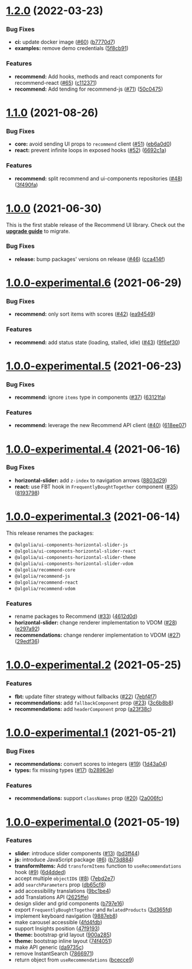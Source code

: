 # [1.2.0](https://github.com/algolia/recommend/compare/v1.1.0...v1.2.0) (2022-03-23)


### Bug Fixes

* **ci:** update docker image ([#60](https://github.com/algolia/recommend/issues/60)) ([b7770d7](https://github.com/algolia/recommend/commit/b7770d7e344b012085793953e184c3fc9e0cbe22))
* **examples:** remove demo credentials ([5f8cb91](https://github.com/algolia/recommend/commit/5f8cb91c9476d71652dc2bc30cd0cbc07afd3fd4))


### Features

* **recommend:** Add hooks, methods and react components for recommend-react ([#65](https://github.com/algolia/recommend/issues/65)) ([c112371](https://github.com/algolia/recommend/commit/c112371abe12f6d22573322dd1c92978c9bcd62d))
* **recommend:** Add tending for recommend-js ([#71](https://github.com/algolia/recommend/issues/71)) ([50c0475](https://github.com/algolia/recommend/commit/50c0475e4ca18eca1d4fc900fb829f119c2c51f3))



# [1.1.0](https://github.com/algolia/recommend/compare/v1.0.0...v1.1.0) (2021-08-26)


### Bug Fixes

* **core:** avoid sending UI props to `recommend` client ([#51](https://github.com/algolia/recommend/issues/51)) ([eb6a0d0](https://github.com/algolia/recommend/commit/eb6a0d056ccfa03315b6c2029caf53dac4d2aea4))
* **react:** prevent infinite loops in exposed hooks ([#52](https://github.com/algolia/recommend/issues/52)) ([6692c1a](https://github.com/algolia/recommend/commit/6692c1ac4058ce11c8378082f4bbf26d87c95f4b))


### Features

* **recommend:** split recommend and ui-components repositories ([#48](https://github.com/algolia/recommend/issues/48)) ([3f490fa](https://github.com/algolia/recommend/commit/3f490fa951072e173b8b18c71e154adeffe82e76))



# [1.0.0](https://github.com/algolia/recommend/compare/v1.0.0-experimental.6...v1.0.0) (2021-06-30)

This is the first stable release of the Recommend UI library. Check out the [**upgrade guide**](https://algolia.com/doc/ui-libraries/recommend/introduction/upgrade-guide/#upgrading-from-beta-to-stable) to migrate.

### Bug Fixes

- **release:** bump packages' versions on release ([#46](https://github.com/algolia/recommend/issues/46)) ([cca414f](https://github.com/algolia/recommend/commit/cca414fe5841e1afc2ea16774a2952094ff6aeae))

# [1.0.0-experimental.6](https://github.com/algolia/recommend/compare/v1.0.0-experimental.5...v1.0.0-experimental.6) (2021-06-29)

### Bug Fixes

- **recommend:** only sort items with scores ([#42](https://github.com/algolia/recommend/issues/42)) ([ea94549](https://github.com/algolia/recommend/commit/ea9454920104a515069c8e49dc6c09658202e637))

### Features

- **recommend:** add status state (loading, stalled, idle) ([#43](https://github.com/algolia/recommend/issues/43)) ([9f6ef30](https://github.com/algolia/recommend/commit/9f6ef30e63bd4444116f30afa014dace6e9344b8))

# [1.0.0-experimental.5](https://github.com/algolia/recommend/compare/v1.0.0-experimental.4...v1.0.0-experimental.5) (2021-06-23)

### Bug Fixes

- **recommend:** ignore `items` type in components ([#37](https://github.com/algolia/recommend/issues/37)) ([63121fa](https://github.com/algolia/recommend/commit/63121fa432d96b548ac4ea7632d89afec7f60eea))

### Features

- **recommend:** leverage the new Recommend API client ([#40](https://github.com/algolia/recommend/issues/40)) ([618ee07](https://github.com/algolia/recommend/commit/618ee0759702d46174126832192d314db351242f))

# [1.0.0-experimental.4](https://github.com/algolia/recommend/compare/v1.0.0-experimental.3...v1.0.0-experimental.4) (2021-06-16)

### Bug Fixes

- **horizontal-slider:** add `z-index` to navigation arrows ([8803d29](https://github.com/algolia/recommend/commit/8803d294ee2e64542de17abbe5bbaafb19392368))
- **react:** use FBT hook in `FrequentlyBoughtTogether` component ([#35](https://github.com/algolia/recommend/issues/35)) ([8193798](https://github.com/algolia/recommend/commit/8193798f12ece31662f7dac6ebc85dae1ed48580))

# [1.0.0-experimental.3](https://github.com/algolia/recommend/compare/v1.0.0-experimental.2...v1.0.0-experimental.3) (2021-06-14)

This release renames the packages:

- `@algolia/ui-components-horizontal-slider-js`
- `@algolia/ui-components-horizontal-slider-react`
- `@algolia/ui-components-horizontal-slider-theme`
- `@algolia/ui-components-horizontal-slider-vdom`
- `@algolia/recommend-core`
- `@algolia/recommend-js`
- `@algolia/recommend-react`
- `@algolia/recommend-vdom`

### Features

- rename packages to Recommend ([#33](https://github.com/algolia/recommend/issues/33)) ([4612d0d](https://github.com/algolia/recommend/commit/4612d0dcdd88a11682615498784d48ba69e514c1))
- **horizontal-slider:** change renderer implementation to VDOM ([#28](https://github.com/algolia/recommend/issues/28)) ([e297a92](https://github.com/algolia/recommend/commit/e297a923eebab60e9227d54bd48a8e4472717be8))
- **recommendations:** change renderer implementation to VDOM ([#27](https://github.com/algolia/recommend/issues/27)) ([29edf36](https://github.com/algolia/recommend/commit/29edf36dd1a9f40c91a4d179916298f6c51cb88a))

# [1.0.0-experimental.2](https://github.com/algolia/recommend/compare/v1.0.0-experimental.1...v1.0.0-experimental.2) (2021-05-25)

### Features

- **fbt:** update filter strategy without fallbacks ([#22](https://github.com/algolia/recommend/issues/22)) ([7ebf4f7](https://github.com/algolia/recommend/commit/7ebf4f7d24ffdb963971a5d8591fb11ef72bd9bc))
- **recommendations:** add `fallbackComponent` prop ([#23](https://github.com/algolia/recommend/issues/23)) ([3c6b8b8](https://github.com/algolia/recommend/commit/3c6b8b84beab8cbe8f4af59071872e7a2ed6c191))
- **recommendations:** add `headerComponent` prop ([a23f38c](https://github.com/algolia/recommend/commit/a23f38c885ce02580b9166ea0ba3267ccf57907c))

# [1.0.0-experimental.1](https://github.com/algolia/recommend/compare/v1.0.0-experimental.0...v1.0.0-experimental.1) (2021-05-21)

### Bug Fixes

- **recommendations:** convert scores to integers ([#19](https://github.com/algolia/recommend/issues/19)) ([1d43a04](https://github.com/algolia/recommend/commit/1d43a04642f8481c5c9762030ec2dfa1bc9ea7b7))
- **types:** fix missing types ([#17](https://github.com/algolia/recommend/issues/17)) ([b28963e](https://github.com/algolia/recommend/commit/b28963e144ac97bdd1b3d20cbc05e67f11be8be6))

### Features

- **recommendations:** support `classNames` prop ([#20](https://github.com/algolia/recommend/issues/20)) ([2a006fc](https://github.com/algolia/recommend/commit/2a006fc24099163f9d5c83cdbd99641f66a00f5f))

# [1.0.0-experimental.0](https://github.com/algolia/recommend/compare/v1.0.0-beta.9...v1.0.0-experimental.0) (2021-05-19)

### Features

- **slider**: introduce slider components ([#13](https://github.com/algolia/recommend/issues/13)) ([bd3ff44](https://github.com/algolia/recommend/commit/bd3ff4489a9aa1bfa218e7d3234d04f7f0342592))
- **js:** introduce JavaScript package ([#6](https://github.com/algolia/recommend/issues/6)) ([b73d884](https://github.com/algolia/recommend/commit/b73d884a1e3f1bc060545d8e6cb88bfee330b7e0))
- **transformItems:** Add `transformItems` function to `useRecommendations` hook ([#9](https://github.com/algolia/recommend/issues/9)) ([6d4dded](https://github.com/algolia/recommend/commit/6d4dded6c54ff82b5e570363d031d927d6a12896))
- accept multiple `objectID`s ([#8](https://github.com/algolia/recommend/issues/8)) ([7ebd2e7](https://github.com/algolia/recommend/commit/7ebd2e7af42da7124f2f86082f3cb2bf692c97c1))
- add `searchParameters` prop ([db65cf8](https://github.com/algolia/recommend/commit/db65cf8469a01bbcc181f09f5a921aa72124231a))
- add accessibility translations ([9bc1be4](https://github.com/algolia/recommend/commit/9bc1be44f9361898ad999a92da12b321b209df4b))
- add Translations API ([2625ffe](https://github.com/algolia/recommend/commit/2625ffe2ec59fef24844bf3bcf1f1de796eaede2))
- design slider and grid components ([b797e16](https://github.com/algolia/recommend/commit/b797e16b07b16aad96957f4a2b59e2b65f79535a))
- export `FrequentlyBoughtTogether` and `RelatedProducts` ([3d365fd](https://github.com/algolia/recommend/commit/3d365fdc2009fca9b7a00a7aae75bd51efaf8e4d))
- implement keyboard navigation ([9887eb8](https://github.com/algolia/recommend/commit/9887eb8c74646eba6ade714eca7e4873a24b2f1a))
- make carousel accessible ([4fd4fdb](https://github.com/algolia/recommend/commit/4fd4fdbdffdd5c65327f492c11b77fdd78d1bac6))
- support Insights position ([47f9193](https://github.com/algolia/recommend/commit/47f9193887040dad662699a4c9fa83d07f1b2b02))
- **theme:** bootstrap grid layout ([900a285](https://github.com/algolia/recommend/commit/900a285e950606d4d607284189900c419052375a))
- **theme:** bootstrap inline layout ([74f4051](https://github.com/algolia/recommend/commit/74f40517ef3d0c8886045b20eac5c22ea1d664c3))
- make API generic ([da9735c](https://github.com/algolia/recommend/commit/da9735c0c36a85da3e89ac8a42858c5abd585d36))
- remove InstantSearch ([7866971](https://github.com/algolia/recommend/commit/7866971cf38f3933b7a8b72d08acd3ce9b19392c))
- return object from `useRecommendations` ([bcecce9](https://github.com/algolia/recommend/commit/bcecce9670e46d8a3e031fa33803313159851381))
